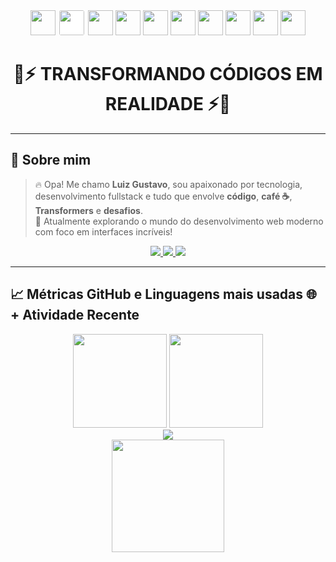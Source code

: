 <p align="center">
  <img src="https://cdn.jsdelivr.net/gh/devicons/devicon/icons/react/react-original.svg" height="40"/>
  <img src="https://cdn.jsdelivr.net/gh/devicons/devicon/icons/nextjs/nextjs-original.svg" height="40" style="background-color: white; border-radius: 5px; padding: 2px;"/>
  <img src="https://cdn.jsdelivr.net/gh/devicons/devicon/icons/nodejs/nodejs-original.svg" height="40"/>
  <img src="https://cdn.jsdelivr.net/gh/devicons/devicon/icons/kotlin/kotlin-original.svg" height="40"/>
  <img src="https://cdn.jsdelivr.net/gh/devicons/devicon/icons/angularjs/angularjs-original.svg" height="40"/>
  <img src="https://cdn.jsdelivr.net/gh/devicons/devicon/icons/python/python-original.svg" height="40"/>
  <img src="https://cdn.jsdelivr.net/gh/devicons/devicon/icons/typescript/typescript-original.svg" height="40"/>
  <img src="https://cdn.jsdelivr.net/gh/devicons/devicon/icons/html5/html5-original.svg" height="40"/>
  <img src="https://cdn.jsdelivr.net/gh/devicons/devicon/icons/css3/css3-original.svg" height="40"/>
  <img src="https://cdn.jsdelivr.net/gh/devicons/devicon/icons/javascript/javascript-original.svg" height="40"/>
</p>

<h1 align="center">🤖⚡ TRANSFORMANDO CÓDIGOS EM REALIDADE ⚡🤖</h1>

---

## 🧠 Sobre mim

> 🔥 Opa! Me chamo **Luiz Gustavo**, sou apaixonado por tecnologia, desenvolvimento fullstack e tudo que envolve **código**, **café ☕**, **Transformers** e **desafios**.  
> 🚀 Atualmente explorando o mundo do desenvolvimento web moderno com foco em interfaces incríveis!

<p align="center">
  <a href="mailto:jhhhhhhh58@gmail.com">
    <img src="https://img.shields.io/badge/Gmail-ff0000?style=for-the-badge&logo=gmail&logoColor=white"/>
  </a>
  <a href="https://www.instagram.com/Luyzaohp" target="_blank">
    <img src="https://img.shields.io/badge/Instagram-00ff00?style=for-the-badge&logo=instagram&logoColor=white"/>
  </a>
  <a href="https://www.linkedin.com/in/luiz-gustavo-687b6721b/" target="_blank">
    <img src="https://img.shields.io/badge/LinkedIn-white?style=for-the-badge&logo=linkedin&logoColor=0A66C2"/>
  </a>
</p>

---

## 📈 Métricas GitHub e Linguagens mais usadas 🌐 + Atividade Recente


<div align="center">
  <img height="150em" src="https://github-readme-stats.vercel.app/api?username=Luyzao&show_icons=true&theme=tokyonight&hide_border=true&icon_color=ff0000&text_color=00ff00"/>
  <img height="150em" src="https://streak-stats.demolab.com/?user=Luyzao&theme=tokyonight&hide_border=true&ring=ff0000&fire=00ff00"/>
</div>

<div align="center">
  <img src="https://github-readme-stats.vercel.app/api/top-langs/?username=Luyzao&layout=compact&theme=tokyonight&hide_border=true&langs_count=8"/>
</div>
<div align="center">
  <img height="180em" src="https://github-readme-activity-graph.vercel.app/graph?username=Luyzao&theme=react-dark&bg_color=1a1b27&color=00ff00&line=ff0000&point=ffffff&hide_border=true&area=true"/>
</div>






